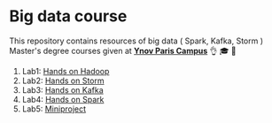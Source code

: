 # Big data course
This repository contains resources of big data ( Spark, Kafka, Storm ) Master's degree courses given at [**Ynov Paris Campus**](https://www.ynov.com/) 👌 🎓 📝

1. Lab1: [Hands on Hadoop](docs/hadoop.md)
2. Lab2: [Hands on Storm](docs/storm.md)
3. Lab3: [Hands on Kafka](docs/kafka.md)
4. Lab4: [Hands on Spark](docs/kafka.md)
5. Lab5: [Miniproject](docs/miniprojcet.md)


